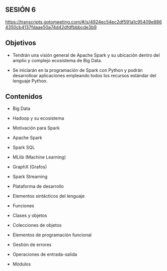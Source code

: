 ## SESIÓN 6

https://transcripts.gotomeeting.com/#/s/4924ec54ec2df591a1c95409e8864350cb4137fdaae50a74d42dfdfbbbcde3b9

## Objetivos

- Tendrán una visión general de Apache Spark y su ubicación dentro del amplio y complejo ecosistema de Big Data.

- Se iniciarán en la programación de Spark con Python y podrán desarrolloar aplicaciones empleando todos los recursos estándar del lenguaje Python.

## Contenidos

- Big Data

- Hadoop y su ecosistema

- Motivación para Spark

- Apache Spark

- Spark SQL

- MLlib (Machine Learning)

- GraphX (Grafos)

- Spark Streaming

- Plataforma de desarrollo

- Elementos sintácticos del lenguaje

- Funciones

- Clases y objetos

- Colecciones de objetos

- Elementos de programación funcional

- Gestión de errores

- Operaciones de entrada-salida

- Módulos
